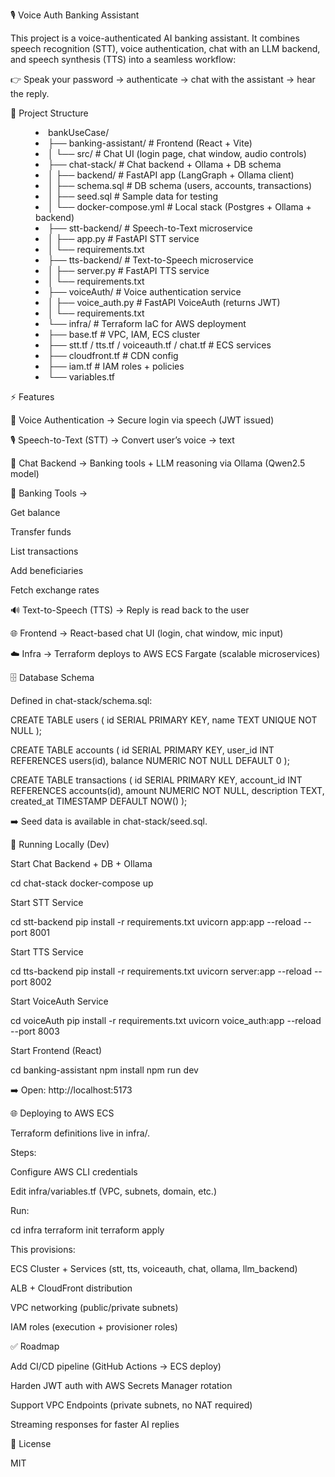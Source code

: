 🎙️ Voice Auth Banking Assistant

This project is a voice-authenticated AI banking assistant. It combines speech recognition (STT), voice authentication, chat with an LLM backend, and speech synthesis (TTS) into a seamless workflow:

👉 Speak your password → authenticate → chat with the assistant → hear the reply.

📂 Project Structure
<dir>
	<li>bankUseCase/</li>
	<li>├── banking-assistant/        # Frontend (React + Vite)</li>
	<li>│   └── src/                  # Chat UI (login page, chat window, audio controls)</li>
	<li>├── chat-stack/               # Chat backend + Ollama + DB schema</li>
	<li>│   ├── backend/              # FastAPI app (LangGraph + Ollama client)</li>
	<li>│   ├── schema.sql            # DB schema (users, accounts, transactions)</li>
	<li>│   ├── seed.sql              # Sample data for testing</li>
	<li>│   └── docker-compose.yml    # Local stack (Postgres + Ollama + backend)</li>
	<li>├── stt-backend/              # Speech-to-Text microservice</li>
	<li>│   ├── app.py                # FastAPI STT service</li>
	<li>│   └── requirements.txt</li>
	<li>├── tts-backend/              # Text-to-Speech microservice</li>
	<li>│   ├── server.py             # FastAPI TTS service</li>
	<li>│   └── requirements.txt</li>
	<li>├── voiceAuth/                # Voice authentication service</li>
	<li>│   ├── voice_auth.py         # FastAPI VoiceAuth (returns JWT)</li>
	<li>│   └── requirements.txt</li>
	<li>└── infra/                    # Terraform IaC for AWS deployment</li>
	<li>    ├── base.tf               # VPC, IAM, ECS cluster</li>
	<li>    ├── stt.tf / tts.tf / voiceauth.tf / chat.tf  # ECS services</li>
	<li>    ├── cloudfront.tf         # CDN config</li>
	<li>    ├── iam.tf                # IAM roles + policies</li>
	<li>    └── variables.tf</li>
</dir>

⚡ Features

🔑 Voice Authentication → Secure login via speech (JWT issued)

🎙️ Speech-to-Text (STT) → Convert user’s voice → text

💬 Chat Backend → Banking tools + LLM reasoning via Ollama (Qwen2.5 model)

🧠 Banking Tools →

Get balance

Transfer funds

List transactions

Add beneficiaries

Fetch exchange rates

🔊 Text-to-Speech (TTS) → Reply is read back to the user

🌐 Frontend → React-based chat UI (login, chat window, mic input)

☁️ Infra → Terraform deploys to AWS ECS Fargate (scalable microservices)

🗄️ Database Schema

Defined in chat-stack/schema.sql:

CREATE TABLE users (
    id SERIAL PRIMARY KEY,
    name TEXT UNIQUE NOT NULL
);

CREATE TABLE accounts (
    id SERIAL PRIMARY KEY,
    user_id INT REFERENCES users(id),
    balance NUMERIC NOT NULL DEFAULT 0
);

CREATE TABLE transactions (
    id SERIAL PRIMARY KEY,
    account_id INT REFERENCES accounts(id),
    amount NUMERIC NOT NULL,
    description TEXT,
    created_at TIMESTAMP DEFAULT NOW()
);


➡️ Seed data is available in chat-stack/seed.sql.

🚀 Running Locally (Dev)

Start Chat Backend + DB + Ollama

cd chat-stack
docker-compose up


Start STT Service

cd stt-backend
pip install -r requirements.txt
uvicorn app:app --reload --port 8001


Start TTS Service

cd tts-backend
pip install -r requirements.txt
uvicorn server:app --reload --port 8002


Start VoiceAuth Service

cd voiceAuth
pip install -r requirements.txt
uvicorn voice_auth:app --reload --port 8003


Start Frontend (React)

cd banking-assistant
npm install
npm run dev


➡️ Open: http://localhost:5173

🌐 Deploying to AWS ECS

Terraform definitions live in infra/.

Steps:

Configure AWS CLI credentials

Edit infra/variables.tf (VPC, subnets, domain, etc.)

Run:

cd infra
terraform init
terraform apply


This provisions:

ECS Cluster + Services (stt, tts, voiceauth, chat, ollama, llm_backend)

ALB + CloudFront distribution

VPC networking (public/private subnets)

IAM roles (execution + provisioner roles)

✅ Roadmap

Add CI/CD pipeline (GitHub Actions → ECS deploy)

Harden JWT auth with AWS Secrets Manager rotation

Support VPC Endpoints (private subnets, no NAT required)

Streaming responses for faster AI replies

📜 License

MIT